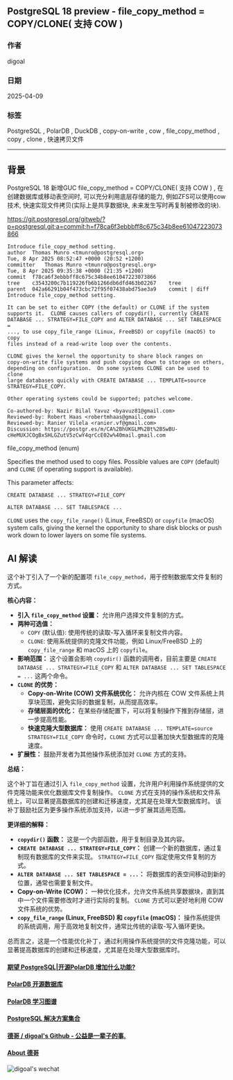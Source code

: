 ## PostgreSQL 18 preview - file_copy_method = COPY/CLONE( 支持 COW )  
          
### 作者          
digoal          
          
### 日期          
2025-04-09          
          
### 标签          
PostgreSQL , PolarDB , DuckDB , copy-on-write , cow , file_copy_method , copy , clone , 快速拷贝文件  
          
----          
          
## 背景   
PostgreSQL 18 新增GUC file_copy_method = COPY/CLONE( 支持 COW ) , 在创建数据库或移动表空间时, 可以充分利用底层存储的能力, 例如ZFS可以使用cow技术, 快速实现文件拷贝(实际上是共享数据块, 未来发生写时再复制被修改的块).    
    
https://git.postgresql.org/gitweb/?p=postgresql.git;a=commit;h=f78ca6f3ebbbff8c675c34b8ee61047223073866  
```  
Introduce file_copy_method setting.  
author	Thomas Munro <tmunro@postgresql.org>	  
Tue, 8 Apr 2025 08:52:47 +0000 (20:52 +1200)  
committer	Thomas Munro <tmunro@postgresql.org>	  
Tue, 8 Apr 2025 09:35:38 +0000 (21:35 +1200)  
commit	f78ca6f3ebbbff8c675c34b8ee61047223073866  
tree	c3543200c7b119226fb6b1266db6dfd463b02267	tree  
parent	042a66291b04f473cbc72f95f07438abd75ae3a9	commit | diff  
Introduce file_copy_method setting.  
  
It can be set to either COPY (the default) or CLONE if the system  
supports it.  CLONE causes callers of copydir(), currently CREATE  
DATABASE ... STRATEGY=FILE_COPY and ALTER DATABASE ... SET TABLESPACE =  
..., to use copy_file_range (Linux, FreeBSD) or copyfile (macOS) to copy  
files instead of a read-write loop over the contents.  
  
CLONE gives the kernel the opportunity to share block ranges on  
copy-on-write file systems and push copying down to storage on others,  
depending on configuration.  On some systems CLONE can be used to clone  
large databases quickly with CREATE DATABASE ... TEMPLATE=source  
STRATEGY=FILE_COPY.  
  
Other operating systems could be supported; patches welcome.  
  
Co-authored-by: Nazir Bilal Yavuz <byavuz81@gmail.com>  
Reviewed-by: Robert Haas <robertmhaas@gmail.com>  
Reviewed-by: Ranier Vilela <ranier.vf@gmail.com>  
Discussion: https://postgr.es/m/CA%2BhUKGLM%2Bt%2BSwBU-cHeMUXJCOgBxSHLGZutV5zCwY4qrCcE02w%40mail.gmail.com  
```  
  
file_copy_method (enum)   
  
Specifies the method used to copy files. Possible values are `COPY` (default) and `CLONE` (if operating support is available).  
  
This parameter affects:   
  
`CREATE DATABASE ... STRATEGY=FILE_COPY`  
  
`ALTER DATABASE ... SET TABLESPACE ...`  
  
`CLONE` uses the `copy_file_range()` (Linux, FreeBSD) or `copyfile` (macOS) system calls, giving the kernel the opportunity to share disk blocks or push work down to lower layers on some file systems.  
  
## AI 解读  
这个补丁引入了一个新的配置项 `file_copy_method`，用于控制数据库文件复制的方式。  
  
**核心内容：**  
  
*   **引入 `file_copy_method` 设置：**  允许用户选择文件复制的方式。  
*   **两种可选值：**  
    *   `COPY` (默认值):  使用传统的读取-写入循环来复制文件内容。  
    *   `CLONE`:  使用系统提供的克隆文件功能，例如 Linux/FreeBSD 上的 `copy_file_range` 和 macOS 上的 `copyfile`。  
*   **影响范围：**  这个设置会影响 `copydir()` 函数的调用者，目前主要是 `CREATE DATABASE ... STRATEGY=FILE_COPY` 和 `ALTER DATABASE ... SET TABLESPACE = ...` 这两个命令。  
*   **`CLONE` 的优势：**  
    *   **Copy-on-Write (COW) 文件系统优化：**  允许内核在 COW 文件系统上共享块范围，避免实际的数据复制，从而提高效率。  
    *   **存储层面的优化：**  在某些存储配置下，可以将复制操作下推到存储层，进一步提高性能。  
    *   **快速克隆大型数据库：**  使用 `CREATE DATABASE ... TEMPLATE=source STRATEGY=FILE_COPY` 命令时，`CLONE` 方式可以显著加快大型数据库的克隆速度。  
*   **扩展性：**  鼓励开发者为其他操作系统添加对 `CLONE` 方式的支持。  
  
**总结：**  
  
这个补丁旨在通过引入 `file_copy_method` 设置，允许用户利用操作系统提供的文件克隆功能来优化数据库文件复制操作。  `CLONE` 方式在支持的操作系统和文件系统上，可以显著提高数据库的创建和迁移速度，尤其是在处理大型数据库时。  该补丁鼓励社区为更多操作系统添加支持，以进一步扩展其适用范围。  
  
**更详细的解释：**  
  
*   **`copydir()` 函数：**  这是一个内部函数，用于复制目录及其内容。  
*   **`CREATE DATABASE ... STRATEGY=FILE_COPY`：**  创建一个新的数据库，通过复制现有数据库的文件来实现。  `STRATEGY=FILE_COPY` 指定使用文件复制的方式。  
*   **`ALTER DATABASE ... SET TABLESPACE = ...`：**  将数据库的表空间移动到新的位置，通常也需要复制文件。  
*   **Copy-on-Write (COW)：**  一种优化技术，允许文件系统共享数据块，直到其中一个文件需要修改时才进行实际的复制。  `CLONE` 方式可以更好地利用 COW 文件系统的优势。  
*   **`copy_file_range` (Linux, FreeBSD) 和 `copyfile` (macOS)：**  操作系统提供的系统调用，用于高效地复制文件，通常比传统的读取-写入循环更快。  
  
总而言之，这是一个性能优化补丁，通过利用操作系统提供的文件克隆功能，可以显著提高数据库的创建和迁移速度，尤其是在处理大型数据库时。  
  
  
#### [期望 PostgreSQL|开源PolarDB 增加什么功能?](https://github.com/digoal/blog/issues/76 "269ac3d1c492e938c0191101c7238216")
  
  
#### [PolarDB 开源数据库](https://openpolardb.com/home "57258f76c37864c6e6d23383d05714ea")
  
  
#### [PolarDB 学习图谱](https://www.aliyun.com/database/openpolardb/activity "8642f60e04ed0c814bf9cb9677976bd4")
  
  
#### [PostgreSQL 解决方案集合](../201706/20170601_02.md "40cff096e9ed7122c512b35d8561d9c8")
  
  
#### [德哥 / digoal's Github - 公益是一辈子的事.](https://github.com/digoal/blog/blob/master/README.md "22709685feb7cab07d30f30387f0a9ae")
  
  
#### [About 德哥](https://github.com/digoal/blog/blob/master/me/readme.md "a37735981e7704886ffd590565582dd0")
  
  
![digoal's wechat](../pic/digoal_weixin.jpg "f7ad92eeba24523fd47a6e1a0e691b59")
  
